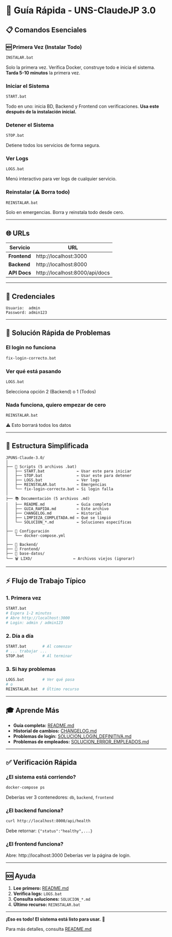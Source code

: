 # 🚀 Guía Rápida - UNS-ClaudeJP 3.0

## 📋 Comandos Esenciales

### 🆕 Primera Vez (Instalar Todo)
```bash
INSTALAR.bat
```
Solo la primera vez. Verifica Docker, construye todo e inicia el sistema.
**Tarda 5-10 minutos** la primera vez.

### Iniciar el Sistema
```bash
START.bat
```
Todo en uno: inicia BD, Backend y Frontend con verificaciones.
**Usa este después de la instalación inicial.**

### Detener el Sistema
```bash
STOP.bat
```
Detiene todos los servicios de forma segura.

### Ver Logs
```bash
LOGS.bat
```
Menú interactivo para ver logs de cualquier servicio.

### Reinstalar (⚠️ Borra todo)
```bash
REINSTALAR.bat
```
Solo en emergencias. Borra y reinstala todo desde cero.

---

## 🌐 URLs

| Servicio | URL |
|----------|-----|
| **Frontend** | http://localhost:3000 |
| **Backend** | http://localhost:8000 |
| **API Docs** | http://localhost:8000/api/docs |

---

## 👤 Credenciales

```
Usuario:  admin
Password: admin123
```

---

## 🐛 Solución Rápida de Problemas

### El login no funciona
```bash
fix-login-correcto.bat
```

### Ver qué está pasando
```bash
LOGS.bat
```
Selecciona opción 2 (Backend) o 1 (Todos)

### Nada funciona, quiero empezar de cero
```bash
REINSTALAR.bat
```
⚠️ Esto borrará todos los datos

---

## 📁 Estructura Simplificada

```
JPUNS-Claude-3.0/
│
├── 🎯 Scripts (5 archivos .bat)
│   ├── START.bat              ← Usar este para iniciar
│   ├── STOP.bat               ← Usar este para detener
│   ├── LOGS.bat               ← Ver logs
│   ├── REINSTALAR.bat         ← Emergencias
│   └── fix-login-correcto.bat ← Si login falla
│
├── 📚 Documentación (5 archivos .md)
│   ├── README.md              ← Guía completa
│   ├── GUIA_RAPIDA.md         ← Este archivo
│   ├── CHANGELOG.md           ← Historial
│   ├── LIMPIEZA_COMPLETADA.md ← Qué se limpió
│   └── SOLUCION_*.md          ← Soluciones específicas
│
├── 🐳 Configuración
│   └── docker-compose.yml
│
├── 🔧 Backend/
├── 🎨 Frontend/
├── 💾 base-datos/
└── 🗑️ LIXO/                  ← Archivos viejos (ignorar)
```

---

## ⚡ Flujo de Trabajo Típico

### 1. Primera vez
```bash
START.bat
# Espera 1-2 minutos
# Abre http://localhost:3000
# Login: admin / admin123
```

### 2. Día a día
```bash
START.bat       # Al comenzar
# ... trabajar ...
STOP.bat        # Al terminar
```

### 3. Si hay problemas
```bash
LOGS.bat        # Ver qué pasa
# o
REINSTALAR.bat  # Último recurso
```

---

## 🎓 Aprende Más

- **Guía completa:** [README.md](README.md)
- **Historial de cambios:** [CHANGELOG.md](CHANGELOG.md)
- **Problemas de login:** [SOLUCION_LOGIN_DEFINITIVA.md](SOLUCION_LOGIN_DEFINITIVA.md)
- **Problemas de empleados:** [SOLUCION_ERROR_EMPLEADOS.md](SOLUCION_ERROR_EMPLEADOS.md)

---

## ✅ Verificación Rápida

### ¿El sistema está corriendo?
```bash
docker-compose ps
```
Deberías ver 3 contenedores: `db`, `backend`, `frontend`

### ¿El backend funciona?
```bash
curl http://localhost:8000/api/health
```
Debe retornar: `{"status":"healthy",...}`

### ¿El frontend funciona?
Abre: http://localhost:3000
Deberías ver la página de login.

---

## 🆘 Ayuda

1. **Lee primero:** [README.md](README.md)
2. **Verifica logs:** `LOGS.bat`
3. **Consulta soluciones:** `SOLUCION_*.md`
4. **Último recurso:** `REINSTALAR.bat`

---

**¡Eso es todo! El sistema está listo para usar.** 🎉

Para más detalles, consulta [README.md](README.md)
